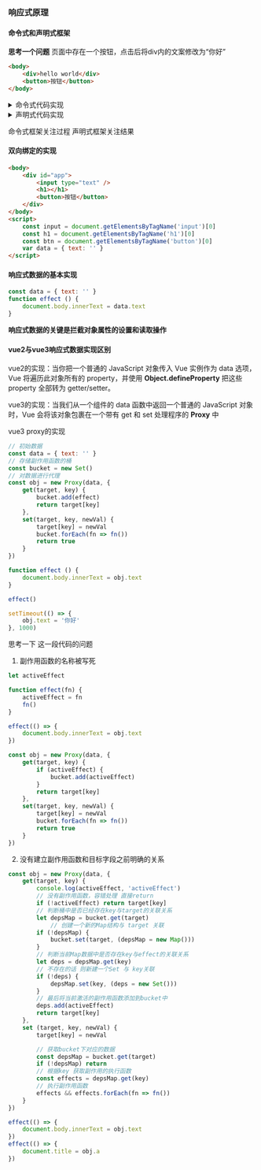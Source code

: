 ### 响应式原理
#### 命令式和声明式框架
**思考一个问题**
页面中存在一个按钮，点击后将div内的文案修改为“你好”

```html
<body>
    <div>hello world</div>
    <button>按钮</button>
</body>
```
<details>
<summary>命令式代码实现</summary>
<pre>
<code>
&nbsp;
    const div = document.getElementsByTagName('div')[0]
    const btn = document.getElementsByTagName('button')[0]
    btn.onclick = function () {
        div.innerText = '你好'
    }
</code>
</pre>
</details>
<details>
<summary>声明式代码实现</summary>
<pre>
<code>
&nbsp;
    &lt;body&gt;
        &lt;div&gt;{{text}}&lt;/div&gt;
        &lt;button @click="() => { text = '你好' }">按钮&lt;/button&gt;
    &lt;/body&gt;
    &lt;script>
    export default {
        data() {
            return {
                text: 'hello world'
            }
        }
    }
    &lt;/script&gt;
&nbsp;
</code>
</pre>
</details>

命令式框架关注过程
声明式框架关注结果

#### 双向绑定的实现
```html
<body>
    <div id="app">
        <input type="text" />
        <h1></h1>
        <button>按钮</button> 
    </div>
</body>
<script>
    const input = document.getElementsByTagName('input')[0]
    const h1 = document.getElementsByTagName('h1')[0]
    const btn = document.getElementsByTagName('button')[0]
    var data = { text: '' }
</script>
```
#### 响应式数据的基本实现
```js
const data = { text: '' }
function effect () {
    document.body.innerText = data.text
}
``` 
**响应式数据的关键是拦截对象属性的设置和读取操作**

#### vue2与vue3响应式数据实现区别
vue2的实现：当你把一个普通的 JavaScript 对象传入 Vue 实例作为 data 选项，Vue 将遍历此对象所有的 property，并使用 **Object.defineProperty** 把这些 property 全部转为 getter/setter。

vue3的实现：当我们从一个组件的 data 函数中返回一个普通的 JavaScript 对象时，Vue 会将该对象包裹在一个带有 get 和 set 处理程序的 **Proxy** 中


vue3 proxy的实现
```js
// 初始数据
const data = { text: '' }
// 存储副作用函数的桶
const bucket = new Set()
// 对数据进行代理
const obj = new Proxy(data, {
    get(target, key) {
        bucket.add(effect)
        return target[key]
    },
    set(target, key, newVal) {
        target[key] = newVal
        bucket.forEach(fn => fn())
        return true
    }
})

function effect () {
    document.body.innerText = obj.text
}

effect()

setTimeout(() => {
    obj.text = '你好'
}, 1000)
```

思考一下 这一段代码的问题
1. 副作用函数的名称被写死
```js
let activeEffect

function effect(fn) {
    activeEffect = fn
    fn()
}

effect(() => {
    document.body.innerText = obj.text
})

const obj = new Proxy(data, {
    get(target, key) {
        if (activeEffect) {
            bucket.add(activeEffect)
        }
        return target[key]
    },
    set(target, key, newVal) {
        target[key] = newVal
        bucket.forEach(fn => fn())
        return true
    }
})
```

2. 没有建立副作用函数和目标字段之前明确的关系
```js
const obj = new Proxy(data, {
    get(target, key) {
        console.log(activeEffect, 'activeEffect')
        // 没有副作用函数，容错处理 直接return
        if (!activeEffect) return target[key]
        // 判断桶中是否已经存在key与target的关联关系
        let depsMap = bucket.get(target)
            // 创建一个新的Map结构与 target 关联
        if (!depsMap) {
            bucket.set(target, (depsMap = new Map()))
        }
        // 判断当前Map数据中是否存在key与effect的关联关系
        let deps = depsMap.get(key)
        // 不存在的话 则新建一个Set 与 key关联
        if (!deps) {
            depsMap.set(key, (deps = new Set()))
        }
        // 最后将当前激活的副作用函数添加到bucket中
        deps.add(activeEffect)
        return target[key]
    },
    set (target, key, newVal) {
        target[key] = newVal

        // 获取bucket下对应的数据
        const depsMap = bucket.get(target)
        if (!depsMap) return
        // 根据key 获取副作用的执行函数
        const effects = depsMap.get(key)
        // 执行副作用函数
        effects && effects.forEach(fn => fn())
    }
})

effect(() => {
    document.body.innerText = obj.text
})
effect(() => {
    document.title = obj.a
})